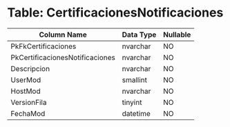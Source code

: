 # Table: CertificacionesNotificaciones

| Column Name | Data Type | Nullable |
|-------------|-----------|----------|
| PkFkCertificaciones | nvarchar | NO |
| PkCertificacionesNotificaciones | nvarchar | NO |
| Descripcion | nvarchar | NO |
| UserMod | smallint | NO |
| HostMod | nvarchar | NO |
| VersionFila | tinyint | NO |
| FechaMod | datetime | NO |
